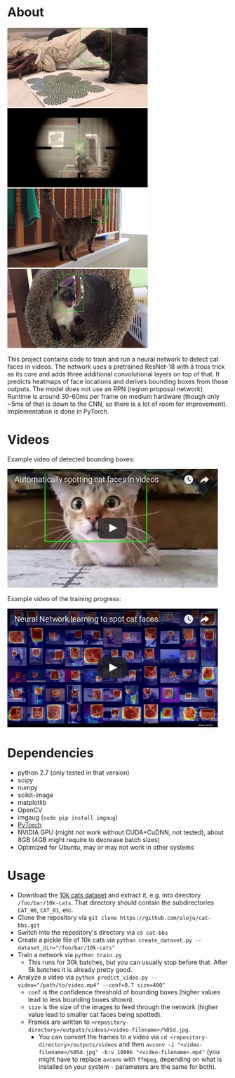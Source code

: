 # About

![Example image](images/example-optical-illusion.jpg?raw=true "Example image")
![Example image](images/example-medal-of-honor-cat.jpg?raw=true "Example image")
![Example image](images/example-walking-backwards.jpg?raw=true "Example image")
![Example image](images/example-toy-cat.jpg?raw=true "Example image")

This project contains code to train and run a neural network to detect cat faces in videos.
The network uses a pretrained ResNet-18 with á trous trick as its core and adds three additional convolutional layers on top of that.
It predicts heatmaps of face locations and derives bounding boxes from those outputs.
The model does not use an RPN (region proposal network).
Runtime is around 30-60ms per frame on medium hardware (though only ~5ms of that is down to the CNN, so there is a lot of room for improvement).
Implementation is done in PyTorch.

# Videos

Example video of detected bounding boxes:

[![Example video](images/video-bbs.jpg?raw=true)](https://www.youtube.com/watch?v=2FCsQaqW5B8)

Example video of the training progress:

[![Example video training progress](images/video-training.jpg?raw=true)](https://www.youtube.com/watch?v=Nply4o_Zgg8)

# Dependencies

* python 2.7 (only tested in that version)
* scipy
* numpy
* scikit-image
* matplotlib
* OpenCV
* imgaug (`sudo pip install imgaug`)
* [PyTorch](http://pytorch.org/)
* NVIDIA GPU (might not work without CUDA+CuDNN, not tested), about 8GB (4GB might require to decrease batch sizes)
* Optimized for Ubuntu, may or may not work in other systems

# Usage

* Download the [10k cats dataset](https://web.archive.org/web/20150520175645/http://137.189.35.203/WebUI/CatDatabase/catData.html) and extract it, e.g. into directory `/foo/bar/10k-cats`. That directory should contain the subdirectories `CAT_00`, `CAT_01`, etc.
* Clone the repository via `git clone https://github.com/aleju/cat-bbs.git`
* Switch into the repository's directory via `cd cat-bbs`
* Create a pickle file of 10k cats via `python create_dataset.py --dataset_dir="/foo/bar/10k-cats"`
* Train a network via `python train.py`
  * This runs for 30k batches, but you can usually stop before that. After 5k batches it is already pretty good.
* Analyze a video via `python predict_video.py --video="/path/to/video.mp4" --conf=0.7 size=400"`
  * `conf` is the confidence threshold of bounding boxes (higher values lead to less bounding boxes shown).
  * `size` is the size of the images to feed through the network (higher value lead to smaller cat faces being spotted).
  * Frames are written to `<repository-directory>/outputs/videos/<video-filename>/%05d.jpg`.
    * You can convert the frames to a video via `cd <repository-directory>/outputs/videos` and then `avconv -i "<video-filename>/%05d.jpg" -b:v 1000k "<video-filename>.mp4"` (you might have to replace `avconv` with `ffmpeg`, depending on what is installed on your system - parameters are the same for both).

